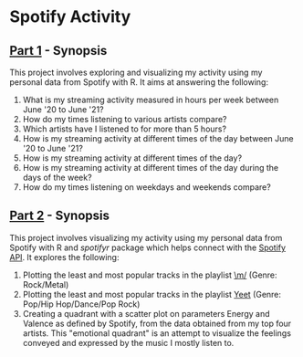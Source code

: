 # Spotify Activity 

## [Part 1](https://rpubs.com/anayaftw/776952) - Synopsis
This project involves exploring and visualizing my activity using my personal data from Spotify with R. It aims at answering the following:  
1. What is my streaming activity measured in hours per week between June '20 to June '21?    
2. How do my times listening to various artists compare?  
3. Which artists have I listened to for more than 5 hours?  
4. How is my streaming activity at different times of the day between June '20 to June '21?  
5. How is my streaming activity at different times of the day?  
6. How is my streaming activity at different times of the day during the days of the week?  
7. How do my times listening on weekdays and weekends compare?

## [Part 2](https://rpubs.com/anayaftw/777149) - Synopsis
This project involves visualizing my activity using my personal data from Spotify with R and _spotifyr_ package which helps connect with the [Spotify API](https://developer.spotify.com/documentation/web-api/reference/#reference-index). It explores the following: 
1. Plotting the least and most popular tracks in the playlist  [\\m/](https://open.spotify.com/playlist/1TJEqUewyHTLD2wBmBCjMb) (Genre: Rock/Metal)   
2. Plotting the least and most popular tracks in the playlist [Yeet](https://open.spotify.com/playlist/0IrhdY1o9Z4orHOdnCXDJC) (Genre: Pop/Hip Hop/Dance/Pop Rock)   
3. Creating a quadrant with a scatter plot on parameters Energy and Valence as defined by Spotify, from the data obtained from my top four artists. This "emotional quadrant" is an attempt to visualize the feelings conveyed and expressed by the music I mostly listen to.   

